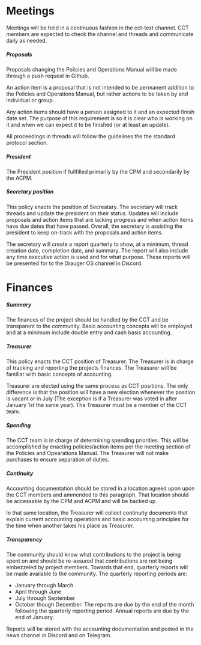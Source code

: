 # Meetings

Meetings will be held in a continuous fashion in the cct-text channel.  CCT members are expected to check the channel and threads and communicate daily as needed.  

##### Proposals

Proposals changing the Policies and Operations Manual will be made through a push request in Github.

An action item is a proposal that is not intended to be permanent addition to the Policies and Operations Manual, but rather actions to be taken by and individual or group.

Any action items should have a person assigned to it and an expected finish date set.  The purpose of this requirement is so it is clear who is working on it and when we can expect it to be finished (or at least an update).

All proceedings in threads will follow the guidelines the the standard protocol section.

##### President

The President position if fullfilled primarily by the CPM and secondarily by the ACPM.

##### Secretary position

This policy enacts the position of Secreatary.  The secretary will track threads and update the president on their status.  Updates will include proposals and action items that are lacking progress and when action items have due dates that have passed.  Overall, the secretary is assisting the president to keep on-track with the proposals and action items.

The secretary will create a report quarterly to show, at a minimum, thread creation date, completion date, and summary.  The report will also include any time executive action is used and for what purpose.  These reports will be presented for to the Drauger OS channel in Discord.

# Finances

##### Summary

The finances of the project should be handled by the CCT and be transparent to the community.  Basic accounting concepts will be employed and at a minimum include double entry and cash basis accounting.

##### Treasurer

This policy enacts the CCT position of Treasurer.  The Treasurer is in charge of tracking and reporting the projects finances.  The Treasurer will be familiar with basic concepts of accounting.

Treasurer are elected using the same process as CCT positions.  The only difference is that the position will have a new election whenever the position is vacant or in July (The exception is if a Treasurer was voted in after January 1st the same year).  The Treasurer must be a member of the CCT team.

##### Spending

The CCT team is in charge of determining spending priorities.  This will be accomplished by enacting policies/action items per the meeting section of the Policies and Opearations Manual.  The Treasurer will not make purchases to ensure separation of duties.

##### Continuity

Accounting documentation should be stored in a location agreed upon upon the CCT members and ammended to this paragraph.  That location should be accessable by the CPM and ACPM and will be backed up.

In that same location, the Treasurer will collect continuity documents that explain current accounting operations and basic accounting principles for the time when another takes his place as Treasurer.

##### Transparency

The community should know what contributions to the project is being spent on and should be re-assured that contributions are not being embezzeled by project members.  Towards that end, quarterly reports will be made available to the community.  The quarterly reporting periods are:
- January through March
- April through June
- July through September
- October though December.
The reports are due by the end of the month following the quarterly reporting period.  Annual reports are due by the end of January.

Reports will be stored with the accounting documentation and posted in the news channel in Discord and on Telegram.
